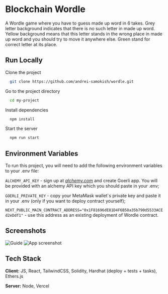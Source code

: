 
# Blockchain Wordle

A Wordle game where you have to guess made up word in 6 takes. Grey letter background indicates that there is no such letter in made up word. Yellow background means that this letter stands in the wrong place in made up word and you should try to move it anywhere else. Green stand for correct letter at its place.


## Run Locally

Clone the project

```bash
  git clone https://github.com/andrei-samokish/wordle.git
```

Go to the project directory

```bash
  cd my-project
```

Install dependencies

```bash
  npm install
```

Start the server

```bash
  npm run start
```


## Environment Variables

To run this project, you will need to add the following environment variables to your .env file:

`ALCHEMY_API_KEY` - sign up at [_alchemy.com_](https://www.alchemy.com) and create Goerli app. You will be provided with an alchemy API key which you should paste in your .env;

`GOERLI_PRIVATE_KEY` - copy your MetaMask wallet`s private key and paste it in your .env (only if you want to deploy contract yourself);

`NEXT_PUBLIC_MAIN_CONTRACT_ADDRESS="0x1F81696dE81D4F6B58a35b790d5533ACEd2eDdf1"` - use this address as an existing deployment of Wordle contract.


## Screenshots

![Guide](https://snipboard.io/IteGJc.jpg)
![App screenshot](https://snipboard.io/6Td0O7.jpg)


## Tech Stack

**Client:** JS, React, TailwindCSS, Solidity, Hardhat (deploy + tests + tasks), Ethers.js

**Server:** Node, Vercel

